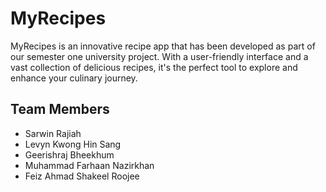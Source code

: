 # MyRecipes
MyRecipes is an innovative recipe app that has been developed as part of our semester one university project. With a user-friendly interface and a vast collection of delicious recipes, it's the perfect tool to explore and enhance your culinary journey.

## Team Members 
- Sarwin Rajiah
- Levyn Kwong Hin Sang
- Geerishraj Bheekhum
- Muhammad Farhaan Nazirkhan
- Feiz Ahmad Shakeel Roojee 
